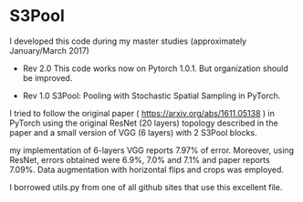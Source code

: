 # S3Pool
I developed this code during my master studies (approximately January/March 2017)
- Rev 2.0
This code works now on Pytorch 1.0.1. But organization should be improved.


- Rev 1.0
S3Pool: Pooling with Stochastic Spatial Sampling in PyTorch.

I tried to follow the original paper ( https://arxiv.org/abs/1611.05138 ) in PyTorch using the original ResNet (20 layers) topology described in the paper and a small version of VGG (6 layers) with 2 S3Pool blocks.

my implementation of 6-layers VGG reports 7.97% of error. Moreover, using ResNet, errors obtained were 6.9%, 7.0% and 7.1% and paper reports 7.09%. Data augmentation with horizontal flips and crops was employed.

I borrowed utils.py from one of all github sites that use this excellent file.
